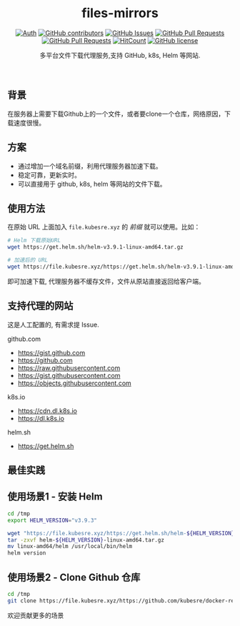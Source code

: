 <div align="center">

# files-mirrors

[![Auth](https://img.shields.io/badge/Auth-gebangfeng-ff69b4)](https://github.com/gebangfeng)
[![GitHub contributors](https://img.shields.io/github/contributors/gebangfeng/files-mirrors)](https://github.com/gebangfeng/files-mirrors/graphs/contributors)
[![GitHub Issues](https://img.shields.io/github/issues/gebangfeng/files-mirrors.svg)](https://github.com/gebangfeng/files-mirrors/issues)
[![GitHub Pull Requests](https://img.shields.io/github/issues-pr/gebangfeng/files-mirrors)](https://github.com/gebangfeng/files-mirrors/pulls)
[![GitHub Pull Requests](https://img.shields.io/github/stars/gebangfeng/files-mirrors)](https://github.com/gebangfeng/files-mirrors/stargazers)
[![HitCount](https://views.whatilearened.today/views/github/gebangfeng/files-mirrors.svg)](https://github.com/gebangfeng/files-mirrors)
[![GitHub license](https://img.shields.io/github/license/gebangfeng/files-mirrors)](https://github.com/gebangfeng/files-mirrors/blob/main/LICENSE)

<p> 多平台文件下载代理服务,支持 GitHub, k8s, Helm 等网站. </p>

<img src="https://cdn.jsdelivr.net/gh/gebangfeng/tu@main/img/image_20240420_214408.gif" width="800"  height="3">
</div><br>

## 背景
在服务器上需要下载Github上的一个文件，或者要clone一个仓库，网络原因，下载速度很慢。

## 方案
- 通过增加一个域名前缀，利用代理服务器加速下载。
- 稳定可靠，更新实时。
- 可以直接用于 github, k8s, helm 等网站的文件下载。
## 使用方法

在原始 URL 上面加入 `file.kubesre.xyz` 的 *前缀* 就可以使用。比如：

```bash
# Helm 下载原始URL
wget https://get.helm.sh/helm-v3.9.1-linux-amd64.tar.gz

# 加速后的 URL
wget https://file.kubesre.xyz/https://get.helm.sh/helm-v3.9.1-linux-amd64.tar.gz
```

即可加速下载, 代理服务器不缓存文件，文件从原站直接返回给客户端。
## 支持代理的网站
 这是人工配置的, 有需求提 Issue.
 
github.com
- https://gist.github.com
- https://github.com
- https://raw.githubusercontent.com
- https://gist.githubusercontent.com
- https://objects.githubusercontent.com

k8s.io
- https://cdn.dl.k8s.io
- https://dl.k8s.io

helm.sh
- https://get.helm.sh

## 最佳实践

## 使用场景1 - 安装 Helm

```bash
cd /tmp
export HELM_VERSION="v3.9.3"

wget "https://file.kubesre.xyz/https://get.helm.sh/helm-${HELM_VERSION}-linux-amd64.tar.gz"
tar -zxvf helm-${HELM_VERSION}-linux-amd64.tar.gz
mv linux-amd64/helm /usr/local/bin/helm
helm version
```
## 使用场景2 - Clone Github 仓库
```bash
cd /tmp
git clone https://file.kubesre.xyz/https://github.com/kubesre/docker-registry-mirrors.git
```
欢迎贡献更多的场景
